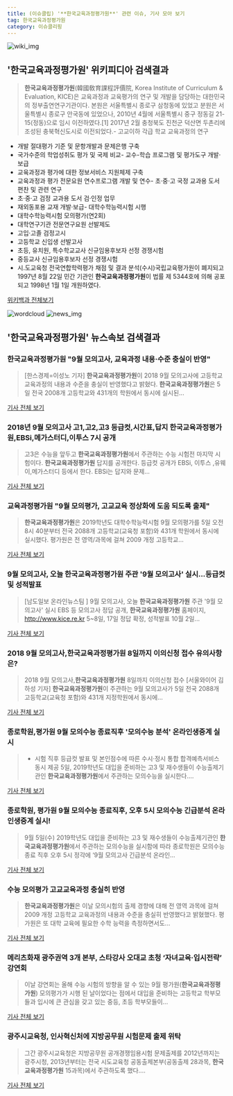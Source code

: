 ```yaml
---
title: (이슈클립) '**한국교육과정평가원**' 관련 이슈, 기사 모아 보기
tag: 한국교육과정평가원
category: 이슈클리핑
---
```

![wiki_img](https://user-images.githubusercontent.com/42597476/44503234-41136a80-a6d0-11e8-9071-6fc6418eafe4.png)
## **'**한국교육과정평가원**'** 위키피디아 검색결과
>**한국교육과정평가원**(韓國敎育課程評價院, Korea Institute of Curriculum & Evaluation, KICE)은 교육과정과 교육평가의 연구 및 개발을 담당하는 대한민국의 정부출연연구기관이다. 본원은 서울특별시 종로구 삼청동에 있었고 분원은 서울특별시 종로구 안국동에 있었으나, 2010년 4월에 서울특별시 중구 정동길 21-15(정동)으로 임시 이전하였다.[1] 2017년 2월 충청북도 진천군 덕산면 두촌리에 조성된 충북혁신도시로 이전되었다.- 고교이하 각급 학교 교육과정의 연구
- 개발 절대평가 기준 및 문항개발과 문제은행 구축
- 국가수준의 학업성취도 평가 및 국제 비교- 교수-학습 프로그램 및 평가도구 개발·보급
- 교육과정과 평가에 대한 정보서비스 지원체제 구축
- 교육과정과 평가 전문요원 연수프로그램 개발 및 연수- 초·중·고 국정 교과용 도서 편찬 및 관련 연구
- 초·중·고 검정 교과용 도서 검·인정 업무
- 재외동포용 교재 개발·보급- 대학수학능력시험 시행
- 대학수학능력시험 모의평가(연2회)
- 대학연구기관 전문연구요원 선발제도
- 고입·고졸 검정고시
- 고등학교 신입생 선발고사
- 초등, 유치원, 특수학교교사 신규임용후보자 선정 경쟁시험
- 중등교사 신규임용후보자 선정 경쟁시험
- 시.도교육청 전국연합학력평가 채점 및 결과 분석(수시)국립교육평가원이 폐지되고 1997년 8월 22일 민간 기관인 **한국교육과정평가원**이 법률 제 5344호에 의해 공포되고 1998년 1월 1일 개원하였다.

<a href="https://ko.wikipedia.org/wiki/한국교육과정평가원" target="_blank">위키백과 전체보기</a>

![wordcloud](https://s3.ap-northeast-2.amazonaws.com/lyrics101-wordcloud/2018-09-05-1536135407.png)
![news_img](https://user-images.githubusercontent.com/42597476/44507050-1206f400-a6e4-11e8-8d98-7ffbfebb353f.png)
## **'**한국교육과정평가원**'** 뉴스속보 검색결과
### **한국교육과정평가원** "9월 모의고사, 교육과정 내용·수준 충실이 반영"

>[한스경제=이성노 기자] **한국교육과정평가원**이 2018 9월 모의고사에 고등학교 교육과정의 내용과 수준을 충실이 반영했다고 밝혔다. **한국교육과정평가원**은 5일 전국 2008개 고등학교와 431개의 학원에서 동시에 실시된...

<a href="http://www.sporbiz.co.kr/news/articleView.html?idxno=269605" target="_blank">기사 전체 보기</a>

### 2018년 9월 모의고사 고1,고2,고3 등급컷,시간표,답지 **한국교육과정평가원**,EBSi,메가스터디,이투스 7시 공개

>고3은 수능을 앞두고 **한국교육과정평가원**에서 주관하는 수능 시험전 마지막 시험이다. **한국교육과정평가원** 답지를 공개한다. 등급컷 공개가 EBSi, 이투스 ,유웨이,메가스터디 등에서 한다. EBSi는 답지와 문제...

<a href="http://www.christiantoday.co.kr/news/315760" target="_blank">기사 전체 보기</a>

### 교육과정평가원 "9월 모의평가, 고교교육 정상화에 도움 되도록 출제"

>**한국교육과정평가원**은 2019학년도 대학수학능력시험 9월 모의평가를 5일 오전 8시 40분부터 전국 2088개 고등학교(교육청 포함)와 431개 학원에서 동시에 실시했다. 평가원은 전 영역/과목에 걸쳐 2009 개정 고등학교...

<a href="http://www.fnnews.com/news/201809051048029653" target="_blank">기사 전체 보기</a>

### 9월 모의고사, 오늘 **한국교육과정평가원** 주관 '9월 모의고사' 실시...등급컷 및 성적발표

>[남도일보 온라인뉴스팀 ] 9월 모의고사, 오늘 **한국교육과정평가원** 주관 '9월 모의고사' 실시 EBS 등 모의고사 정답 공개, **한국교육과정평가원** 홈페이지, http://www.kice.re.kr 5~8일, 17일 정답 확정, 성적발표 10월 2일...

<a href="http://www.namdonews.com/news/articleView.html?idxno=488944" target="_blank">기사 전체 보기</a>

### 2018 9월 모의고사,**한국교육과정평가원** 8일까지 이의신청 접수 유의사항은?

>2018 9월 모의고사,**한국교육과정평가원** 8일까지 이의신청 접수 [서울와이어 김하성 기자] **한국교육과정평가원**이 주관하는 9월 모의고사가 5일 전국 2088개 고등학교(교육청 포함)와 431개 지정학원에서 동시에...

<a href="http://www.seoulwire.com/news/articleView.html?idxno=25233" target="_blank">기사 전체 보기</a>

### 종로학원,평가원 9월 모의수능 종료직후 '모의수능 분석' 온라인생중계 실시

>- 시험 직후 등급컷 발표 및 본인점수에 따른 수시·정시 통합 합격예측서비스 동시 제공 5일, 2019학년도 대입을 준비하는 고3 및 재수생들이 수능출제기관인 **한국교육과정평가원**에서 주관하는 모의수능을 실시한다....

<a href="http://www.betanews.net:8080/article/904289.html" target="_blank">기사 전체 보기</a>

### 종로학원, 평가원 9월 모의수능 종료직후, 오후 5시 모의수능 긴급분석 온라인생중계 실시!

>9월 5일(수) 2019학년도 대입을 준비하는 고3 및 재수생들이 수능출제기관인 **한국교육과정평가원**에서 주관하는 모의수능을 실시함에 따라 종로학원은 모의수능 종료 직후 오후 5시 정각에 ‘9월 모의고사 긴급분석 온라인...

<a href="http://edu.donga.com/?p=article&ps=view&at_no=20180905103500443533" target="_blank">기사 전체 보기</a>

### 수능 모의평가 고교교육과정 충실히 반영

>**한국교육과정평가원**은 이날 모의시험의 출제 경향에 대해 전 영역 과목에 걸쳐 2009 개정 고등학교 교육과정의 내용과 수준을 충실히 반영했다고 밝혔했다. 평가원은 또 대학 교육에 필요한 수학 능력을 측정하면서도...

<a href="http://www.fnnews.com/news/201809051632105701" target="_blank">기사 전체 보기</a>

### 메리츠화재 광주권역 3개 본부, 스타강사 오대교 초청 ‘자녀교육·입시전략’ 강연회

>이날 강연회는 올해 수능 시험의 방향을 알 수 있는 9월 평가원(**한국교육과정평가원**) 모의평가가 시행 된 날이었다는 점에서 대입을 준비하는 고등학교 학부모들과 입시에 큰 관심을 갖고 있는 중등, 초등 학부모들이...

<a href="http://news.wowtv.co.kr/NewsCenter/News/Read?articleId=A201809050428&t=NN" target="_blank">기사 전체 보기</a>

### 광주시교육청, 인사혁신처에 지방공무원 시험문제 출제 위탁

>그간 광주시교육청은 지방공무원 공개경쟁임용시험 문제출제를 2012년까지는 광주시청, 2013년부터는 전국 시도교육청 공동출제본부(공동출제 28과목, **한국교육과정평가원** 15과목)에서 주관하도록 했다....

<a href="http://news.unn.net/news/articleView.html?idxno=193967" target="_blank">기사 전체 보기</a>


